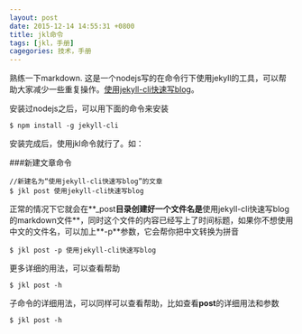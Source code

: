 ```yaml
---
layout: post
date: 2015-12-14 14:55:31 +0800
title: jkl命令
tags: [jkl，手册]
cagegories: 技术，手册
---
```

熟练一下markdown.
这是一个nodejs写的在命令行下使用jekyll的工具，可以帮助大家减少一些重复操作。[使用jekyll-cli快速写blog](http://jser.me/2014/03/25/%E4%BD%BF%E7%94%A8jekyll-cli%E5%BF%AB%E9%80%9F%E5%86%99blog.html)。

安装过nodejs之后，可以用下面的命令来安装


	$ npm install -g jekyll-cli

安装完成后，使用jkl命令就行了。如：

###新建文章命令

	//新建名为“使用jekyll-cli快速写blog”的文章
	$ jkl post 使用jekyll-cli快速写blog

正常的情况下它就会在**_post**目录创建好一个文件名是**使用jekyll-cli快速写blog的markdown文件**，同时这个文件的内容已经写上了时间标题，如果你不想使用中文的文件名，可以加上**-p**参数，它会帮你把中文转换为拼音

	$ jkl post -p 使用jekyll-cli快速写blog

更多详细的用法，可以查看帮助

	$ jkl post -h

子命令的详细用法，可以同样可以查看帮助，比如查看**post**的详细用法和参数

	$ jkl post -h